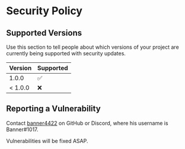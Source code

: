 # Security Policy

## Supported Versions

Use this section to tell people about which versions of your project are
currently being supported with security updates.

| Version | Supported          |
| ------- | ------------------ |
| 1.0.0   | :white_check_mark: |
| < 1.0.0 | :x:                |

## Reporting a Vulnerability

Contact [banner4422](https://github.com/banner4422) on GitHub or Discord, where his username is Banner#1017.

Vulnerabilities will be fixed ASAP.
